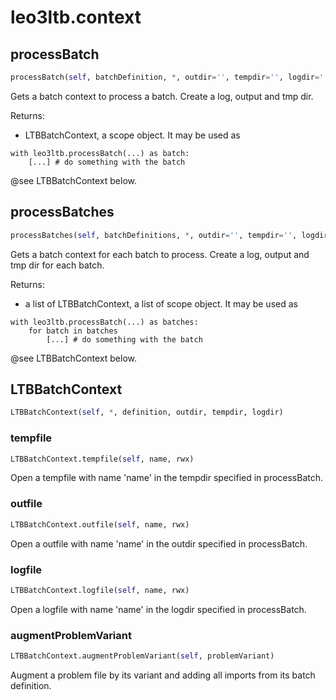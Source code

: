 # leo3ltb.context

## processBatch
```python
processBatch(self, batchDefinition, *, outdir='', tempdir='', logdir='', clearoutputdir=False)
```

Gets a batch context to process a batch.
Create a log, output and tmp dir.

Returns:
* LTBBatchContext, a scope object. It may be used as
```
with leo3ltb.processBatch(...) as batch:
    [...] # do something with the batch
```
@see LTBBatchContext below.

## processBatches
```python
processBatches(self, batchDefinitions, *, outdir='', tempdir='', logdir='', clearoutputdir=False)
```

Gets a batch context for each batch to process.
Create a log, output and tmp dir for each batch.

Returns:
* a list of LTBBatchContext, a list of scope object. It may be used as
```
with leo3ltb.processBatch(...) as batches:
    for batch in batches
        [...] # do something with the batch
```
@see LTBBatchContext below.

## LTBBatchContext
```python
LTBBatchContext(self, *, definition, outdir, tempdir, logdir)
```

### tempfile
```python
LTBBatchContext.tempfile(self, name, rwx)
```

Open a tempfile with name 'name' in the tempdir specified in processBatch.

### outfile
```python
LTBBatchContext.outfile(self, name, rwx)
```

Open a outfile with name 'name' in the outdir specified in processBatch.

### logfile
```python
LTBBatchContext.logfile(self, name, rwx)
```

Open a logfile with name 'name' in the logdir specified in processBatch.

### augmentProblemVariant
```python
LTBBatchContext.augmentProblemVariant(self, problemVariant)
```

Augment a problem file by its variant and adding all imports from its batch definition.

